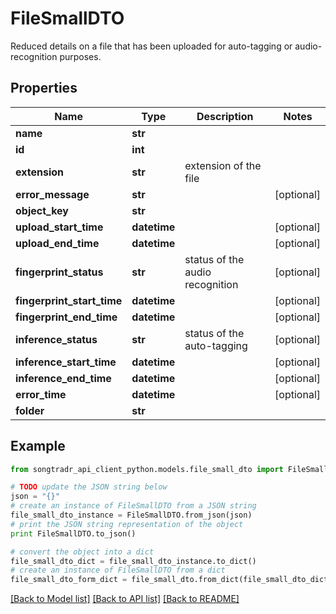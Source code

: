 # FileSmallDTO

Reduced details on a file that has been uploaded for auto-tagging or audio-recognition purposes.

## Properties
Name | Type | Description | Notes
------------ | ------------- | ------------- | -------------
**name** | **str** |  | 
**id** | **int** |  | 
**extension** | **str** | extension of the file | 
**error_message** | **str** |  | [optional] 
**object_key** | **str** |  | 
**upload_start_time** | **datetime** |  | [optional] 
**upload_end_time** | **datetime** |  | [optional] 
**fingerprint_status** | **str** | status of the audio recognition | [optional] 
**fingerprint_start_time** | **datetime** |  | [optional] 
**fingerprint_end_time** | **datetime** |  | [optional] 
**inference_status** | **str** | status of the auto-tagging | [optional] 
**inference_start_time** | **datetime** |  | [optional] 
**inference_end_time** | **datetime** |  | [optional] 
**error_time** | **datetime** |  | [optional] 
**folder** | **str** |  | 

## Example

```python
from songtradr_api_client_python.models.file_small_dto import FileSmallDTO

# TODO update the JSON string below
json = "{}"
# create an instance of FileSmallDTO from a JSON string
file_small_dto_instance = FileSmallDTO.from_json(json)
# print the JSON string representation of the object
print FileSmallDTO.to_json()

# convert the object into a dict
file_small_dto_dict = file_small_dto_instance.to_dict()
# create an instance of FileSmallDTO from a dict
file_small_dto_form_dict = file_small_dto.from_dict(file_small_dto_dict)
```
[[Back to Model list]](../README.md#documentation-for-models) [[Back to API list]](../README.md#documentation-for-api-endpoints) [[Back to README]](../README.md)


